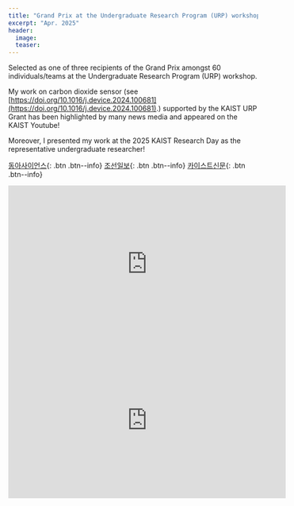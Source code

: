```yaml
---
title: "Grand Prix at the Undergraduate Research Program (URP) workshop"
excerpt: "Apr. 2025"
header:
  image: 
  teaser:
---
```


Selected as one of three recipients of the Grand Prix amongst 60 individuals/teams at the Undergraduate Research Program (URP) workshop.

My work on carbon dioxide sensor (see [https://doi.org/10.1016/j.device.2024.100681](https://doi.org/10.1016/j.device.2024.100681).) supported by the KAIST URP Grant has been highlighted by many news media and appeared on the KAIST Youtube!

Moreover, I presented my work at the 2025 KAIST Research Day as the representative undergraduate researcher!

[동아사이언스](https://www.dongascience.com/news.php?idx=69942){: .btn .btn--info}
[조선일보](https://digitalchosun.dizzo.com/site/data/html_dir/2025/02/10/2025021080200.html){: .btn .btn--info}
[카이스트신문](https://times.kaist.ac.kr/news/articleView.html?idxno=22164){: .btn .btn--info}


<iframe width="560" height="315" src="https://www.youtube.com/embed/KZSNnGvKJJ8?si=anvqxA0xo7Tql64S" title="YouTube video player" frameborder="0" allow="accelerometer; autoplay; clipboard-write; encrypted-media; gyroscope; picture-in-picture; web-share" referrerpolicy="strict-origin-when-cross-origin" allowfullscreen></iframe>

<iframe width="560" height="315" src="https://www.youtube.com/embed/p-6cQ5can9o?si=37sZQvd_q0aKOQmH&amp;controls=0&amp;start=5084" title="YouTube video player" frameborder="0" allow="accelerometer; autoplay; clipboard-write; encrypted-media; gyroscope; picture-in-picture; web-share" referrerpolicy="strict-origin-when-cross-origin" allowfullscreen></iframe>




